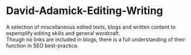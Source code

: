 # David-Adamick-Editing-Writing
A selection of miscellaneous edited texts, blogs and written content to expemplify editing skills and general wordcraft.  
Though no links are included in blogs, there is a full understanding of their function in SEO best-practice.
